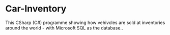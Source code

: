 # Car-Inventory
This CSharp (C#) programme showing how vehivcles are sold at inventories around the world - with Microsoft SQL as the database..
